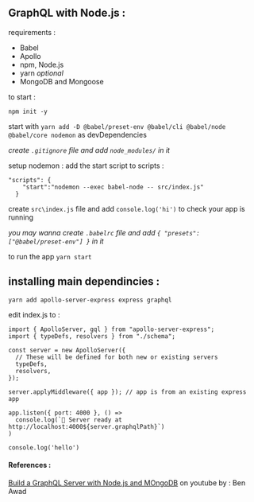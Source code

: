 ## GraphQL with Node.js : 

requirements : 
- Babel
- Apollo
- npm, Node.js
- yarn *optional*
- MongoDB and Mongoose

to start : 

`npm init -y`


start with `yarn add -D @babel/preset-env @babel/cli @babel/node @babel/core nodemon` as devDependencies

_create `.gitignore` file and add `node_modules/` in it_

setup nodemon :
add the start script to scripts : 
```
"scripts": {
    "start":"nodemon --exec babel-node -- src/index.js"
  }
```

create `src\index.js` file and add `console.log('hi')` to check your app is running

_you may wanna create `.babelrc` file and add ```{
  "presets": ["@babel/preset-env"]
}``` in it_

to run the app `yarn start`

## installing main dependincies : 
`yarn add apollo-server-express express graphql`


edit index.js to : 

```
import { ApolloServer, gql } from "apollo-server-express";
import { typeDefs, resolvers } from "./schema";

const server = new ApolloServer({
  // These will be defined for both new or existing servers
  typeDefs,
  resolvers,
});

server.applyMiddleware({ app }); // app is from an existing express app

app.listen({ port: 4000 }, () =>
  console.log(`🚀 Server ready at http://localhost:4000${server.graphqlPath}`)
)

console.log('hello')
```

#### References : 
[Build a GraphQL Server with Node.js and MOngoDB](https://www.youtube.com/watch?v=YFkJGEefgU8) on youtube by : Ben Awad